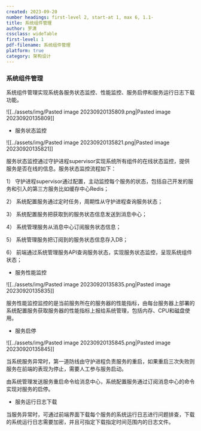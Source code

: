 ```yaml
---
created: 2023-09-20
number headings: first-level 2, start-at 1, max 6, 1.1-
title: 系统组件管理
author: 罗潇
cssclass: wideTable
first-level: 1
pdf-filename: 系统组件管理
platform: true
category: 架构设计
---
```


### 系统组件管理

系统组件管理实现系统各服务状态监控、性能监控、服务启停和服务运行日志下载功能。

![[../assets/img/Pasted image 20230920135809.png|Pasted image 20230920135809]]

* 服务状态监控

![[../assets/img/Pasted image 20230920135821.png|Pasted image 20230920135821]]

服务状态监控通过守护进程supervisor实现系统所有组件的在线状态监控，提供服务是否在线的信息。服务状态监控流程如下：

1） 守护进程supervisor通过配置，主动监控每个服务的状态，包括自己开发的服务和引入的第三方服务比如缓存中心Redis；

2） 系统配置服务通过定时任务，周期性从守护进程查询服务状态；

3） 系统配置服务把获取到的服务状态信息发送到消息中心；

4） 系统管理服务从消息中心订阅服务状态信息；

5） 系统管理服务把订阅到的服务状态信息存入DB；

6） 前端通过系统管理服务API查询服务状态，实现服务状态监控，呈现系统组件状态； 

* 服务性能监控

![[../assets/img/Pasted image 20230920135835.png|Pasted image 20230920135835]]

服务性能监控监控的是当前服务所在的服务器的性能指标，由每台服务器上部署的系统配置服务获取服务器的性能指标上报给系统管理，包括内存、CPU和磁盘使用。

* 服务启停

![[../assets/img/Pasted image 20230920135845.png|Pasted image 20230920135845]]

当系统服务异常时，第一道防线由守护进程负责服务的重启，如果重启三次失败则服务在前端的表现为停止，需要人工参与服务启动。

由系统管理发送服务重启命令给消息中心，系统配置服务通过订阅消息中心的命令实现对服务的启停。

* 服务运行日志下载

当服务异常时，可通过前端界面下载每个服务的系统运行日志进行问题排查，下载的系统运行日志需要加密，并且可指定下载指定时间范围内的日志文件。
